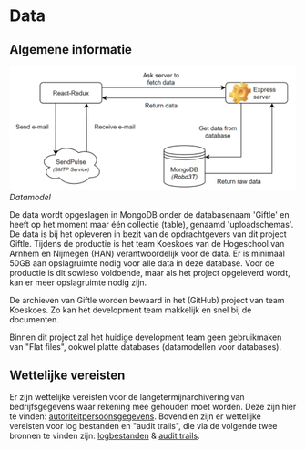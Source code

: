# Data

## Algemene informatie

![Data](assets/data/data.png "Data")
*Datamodel*

De data wordt opgeslagen in MongoDB onder de databasenaam 'Giftle' en heeft op het moment maar één collectie (table), genaamd 'uploadschemas'. De data is bij het opleveren in bezit van de opdrachtgevers van dit project Giftle. Tijdens de productie is het team Koeskoes van de Hogeschool van Arnhem en Nijmegen (HAN) verantwoordelijk voor de data. Er is minimaal 50GB aan opslagruimte nodig voor alle data in deze database. Voor de productie is dit sowieso voldoende, maar als het project opgeleverd wordt, kan er meer opslagruimte nodig zijn.

De archieven van Giftle worden bewaard in het (GitHub) project van team Koeskoes. Zo kan het development team makkelijk en snel bij de documenten.

Binnen dit project zal het huidige development team geen gebruikmaken van "Flat files", ookwel platte databases (datamodellen voor databases).

## Wettelijke vereisten

Er zijn wettelijke vereisten voor de langetermijnarchivering van bedrijfsgegevens waar rekening mee gehouden moet worden. Deze zijn hier te vinden: [autoriteitpersoonsgegevens](https://www.autoriteitpersoonsgegevens.nl/nl/over-privacy/persoonsgegevens/bewaren-van-persoonsgegevens). Bovendien zijn er wettelijke vereisten voor log bestanden en "audit trails", die via de volgende twee bronnen te vinden zijn: [logbestanden](https://cip-overheid.nl/media/1169/bid-operationale-producten-bir-015-logging-beleid-10.pdf) & [audit trails](https://www.graydon.nl/nl/resources/blog/strategie/wat-een-audit-trail).

<!--
Intent

The purpose of the data section is to record anything that is important from a data perspective, answering the following types of questions:

• What does the data model look like?
• Where is data stored?
• Who owns the data?
• How much storage space is needed for the data? (e.g. especially if you’re dealing with “big data”)
• What are the archiving and back-up strategies?
• Are there any regulatory requirements for the long term archival of business data?
• Likewise for log files and audit trails?
• Are flat files being used for storage? If so, what format is being used?
-->
